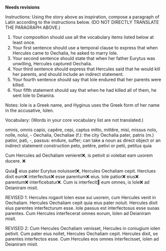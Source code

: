 **Needs revisions**

Instructions:
Using the story above as inspiration, compose a paragraph of Latin according to the instructions below. (DO NOT DIRECTLY TRANSLATE THE PARAGRAPH ABOVE.)

1. Your composition should use all the vocabulary items listed below at least once.
2. Your first sentence should use a temporal clause to express that when Hercules came to Oechalia, he asked to marry Iole.
3. Your second sentence should state that when her father Eurytus was unwilling, Hercules captured Oechalia.
4. Your third sentence should express that Hercules said that he would kill her parents, and should include an indirect statement.
5. Your fourth sentence should say that Iole endured that her parents were killed.
6. Your fifth statement should say that when he had killed all of them, he sent Iole to Deianira.

Notes:
Iole is a Greek name, and Hyginus uses the Greek form of her name in the accusative, Iolen.

Vocabulary:
(Words in your core vocabulary list are not translated.)

omnis, omnis 
capio, capĕre, cepi, captus 
mitto, mittĕre, misi, missus 
nolo, nolle, nolui, - 
Oechalia, Oechaliae (f.): the city Oechalia 
pater, patris (m.) 
patior, pati, -, passus: endure, suffer; can take a noun as direct object or an indirect statement construction 
peto, petĕre, petivi or petii, petitus 
quia  

Cum Hercules ad Oechaliam venieret❌, is petivit si volebat eam uxorem ducere. ❌

Quia🤔 eius pater Eurytus noluisset❌, Hercules Oechaliam cepit. 
Herclues dixit eum❌ interfectus❌ esse parentum❌ eius.
Iole patior❌ eius❌ parentum❌ interficebatur❌. 
Cum is interfecit🤔 eum omnes, is Iole❌ ad Deianiram misit.

REVISED 1:
Hercules rogavit lolen esse sui uxorem, cum Hercules venit in Oechaliam. 
Hercules Oechaliam cepit quia eius pater noluit.
Hercules dixit eius parentes interfecturum esse.
Iole passus est interfectosus esse suoas parentes. 
Cum Hercules interfecerat omnes eorum, Iolen ad Deianiram misit. 

REVISED 2:
Cum Hercules Oechaliam venisset, Hercules in coniugium iolen petivit. 
Cum pater eius nollet, Hercules Oechaliam cepit.
Hercules dixit, se parentes interfectos esse.
Cum Hercules eos omnes interfecisset, iolen ad Deianiram misit. 




